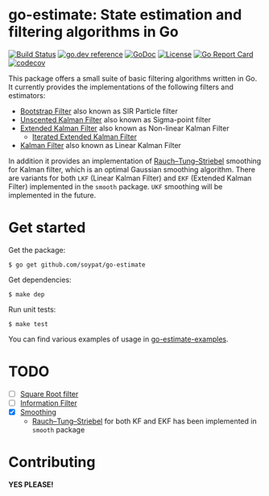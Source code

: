 # go-estimate: State estimation and filtering algorithms in Go

[![Build Status](https://github.com/soypat/go-estimate/workflows/CI/badge.svg)](https://github.com/soypat/go-estimate/actions?query=workflow%3ACI)
[![go.dev reference](https://img.shields.io/badge/go.dev-reference-007d9c?logo=go&logoColor=white&style=flat-square)](https://pkg.go.dev/github.com/soypat/go-estimate)
[![GoDoc](https://godoc.org/github.com/soypat/go-estimate?status.svg)](https://godoc.org/github.com/soypat/go-estimate)
[![License](https://img.shields.io/:license-apache-blue.svg)](https://opensource.org/licenses/Apache-2.0)
[![Go Report Card](https://goreportcard.com/badge/soypat/go-estimate)](https://goreportcard.com/report/github.com/soypat/go-estimate)
[![codecov](https://codecov.io/gh/soypat/go-estimate/branch/master/graph/badge.svg)](https://codecov.io/gh/soypat/go-estimate)

This package offers a small suite of basic filtering algorithms written in Go. It currently provides the implementations of the following filters and estimators:

* [Bootstrap Filter](https://en.wikipedia.org/wiki/Particle_filter#The_bootstrap_filter) also known as SIR Particle filter
* [Unscented Kalman Filter](https://en.wikipedia.org/wiki/Kalman_filter#Unscented_Kalman_filter) also known as Sigma-point filter
* [Extended Kalman Filter](https://en.wikipedia.org/wiki/Kalman_filter#Extended_Kalman_filter) also known as Non-linear Kalman Filter
  * [Iterated Extended Kalman Filter](https://en.wikipedia.org/wiki/Extended_Kalman_filter#Iterated_extended_Kalman_filter)
* [Kalman Filter](https://en.wikipedia.org/wiki/Kalman_filter) also known as Linear Kalman Filter

In addition it provides an implementation of [Rauch–Tung–Striebel](https://en.wikipedia.org/wiki/Kalman_filter#Rauch%E2%80%93Tung%E2%80%93Striebel) smoothing for Kalman filter, which is an optimal Gaussian smoothing algorithm. There are variants for both `LKF` (Linear Kalman Filter) and `EKF` (Extended Kalman Filter) implemented in the `smooth` package. `UKF` smoothing will be implemented in the future.

# Get started

Get the package:
```shell
$ go get github.com/soypat/go-estimate
```

Get dependencies:
```shell
$ make dep
```

Run unit tests:
```shell
$ make test
```
You can find various examples of usage in [go-estimate-examples](https://github.com/soypat/go-estimate-examples).

# TODO

- [ ] [Square Root filter](https://en.wikipedia.org/wiki/Kalman_filter#Square_root_form)
- [ ] [Information Filter](https://en.wikipedia.org/wiki/Kalman_filter#Information_filter)
- [x] [Smoothing](https://en.wikipedia.org/wiki/Kalman_filter#Fixed-interval_smoothers)
    - [Rauch–Tung–Striebel](https://en.wikipedia.org/wiki/Kalman_filter#Rauch%E2%80%93Tung%E2%80%93Striebel) for both KF and EKF has been implemented in `smooth` package

# Contributing

**YES PLEASE!**
